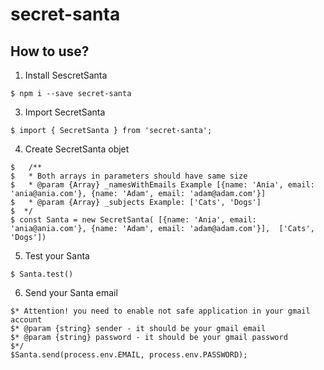 # secret-santa
## How to use?
1. Install SescretSanta
```
$ npm i --save secret-santa
```
3. Import SecretSanta
```
$ import { SecretSanta } from 'secret-santa';
```
4. Create SecretSanta objet
```
$   /**
$   * Both arrays in parameters should have same size
$   * @param {Array} _namesWithEmails Example [{name: 'Ania', email: 'ania@ania.com'}, {name: 'Adam', email: 'adam@adam.com'}]
$   * @param {Array} _subjects Example: ['Cats', 'Dogs']
$  */
$ const Santa = new SecretSanta( [{name: 'Ania', email: 'ania@ania.com'}, {name: 'Adam', email: 'adam@adam.com'}],  ['Cats', 'Dogs'])
```
5. Test your Santa
```
$ Santa.test()
```
6. Send your Santa email
```
$* Attention! you need to enable not safe application in your gmail account
$* @param {string} sender - it should be your gmail email
$* @param {string} password - it should be your gmail password
$*/
$Santa.send(process.env.EMAIL, process.env.PASSWORD);
```
